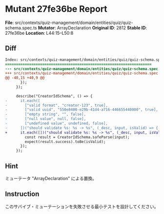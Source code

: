 # Mutant 27fe36be Report

**File**: src/contexts/quiz-management/domain/entities/quiz/quiz-schema.spec.ts
**Mutator**: ArrayDeclaration
**Original ID**: 2812
**Stable ID**: 27fe36be
**Location**: L44:15–L50:8

## Diff

```diff
Index: src/contexts/quiz-management/domain/entities/quiz/quiz-schema.spec.ts
===================================================================
--- src/contexts/quiz-management/domain/entities/quiz/quiz-schema.spec.ts	original
+++ src/contexts/quiz-management/domain/entities/quiz/quiz-schema.spec.ts	mutated #2812
@@ -40,15 +40,9 @@
       });
     });
 
     describe("CreatorIdSchema", () => {
-      it.each([
-        ["valid format", "creator-123", true],
-        ["valid uuid", "550e8400-e29b-41d4-a716-446655440000", true],
-        ["empty string", "", false],
-        ["null value", null, false],
-        ["undefined value", undefined, false],
-      ])("should validate %s: %s -> %s", (_desc, input, isValid) => {
+      it.each([])("should validate %s: %s -> %s", (_desc, input, isValid) => {
         const result = CreatorIdSchema.safeParse(input);
         expect(result.success).toBe(isValid);
       });
     });
```

## Hint

ミューテータ "ArrayDeclaration" による置換。

## Instruction

このサバイブ・ミューテーションを失敗させる最小テストを設計してください。
